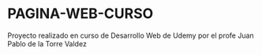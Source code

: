 # PAGINA-WEB-CURSO
Proyecto realizado en curso de Desarrollo Web de Udemy por el profe Juan Pablo de la Torre Valdez
